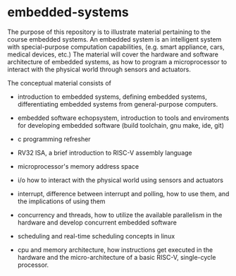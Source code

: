 # embedded-systems

The purpose of this repository is to illustrate material pertaining to the course embedded systems.  An embedded system is an intelligent system with special-purpose computation capabilities, (e.g. smart appliance, cars, medical devices, etc.)  The material will cover the hardware and software architecture of embedded systems, as how to program a microprocessor to interact with the physical world through sensors and actuators.

The conceptual material consists of

- introduction to embedded systems, defining embedded systems, differentiating embedded systems from general-purpose computers.

- embedded software echopsystem, introduction to tools and enviroments for developing embedded software (build toolchain, gnu make, ide, git)

- c programming refresher

- RV32 ISA, a brief introduction to RISC-V assembly language

- microprocessor's memory address space

- i/o how to interact with the physical world using sensors and actuators

- interrupt, difference between interrupt and polling, how to use them, and the implications of using them

- concurrency and threads, how to utilize the available parallelism in the hardware and develop concurrent embedded software

- scheduling and real-time scheduling concepts in linux

- cpu and memory architecture, how instructions get executed in the hardware and the micro-architecture of a basic RISC-V, single-cycle processor.

